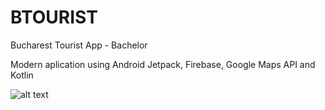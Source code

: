 # BTOURIST
Bucharest Tourist App - Bachelor

Modern aplication using Android Jetpack, Firebase, Google Maps API and Kotlin

![alt text](https://github.com/andreiseceleanu/BTOURIST/blob/master/btourist-login.png=500x250)
